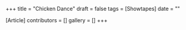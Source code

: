 +++
title = "Chicken Dance"
draft = false
tags = [Showtapes]
date = ""

[Article]
contributors = []
gallery = []
+++